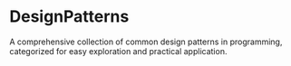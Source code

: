 # DesignPatterns
A comprehensive collection of common design patterns in programming, categorized for easy exploration and practical application.
